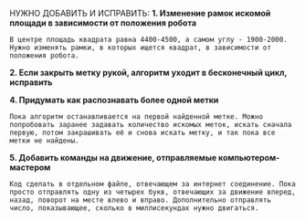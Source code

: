 НУЖНО ДОБАВИТЬ И ИСПРАВИТЬ: 
**1. Изменение рамок искомой площади в зависимости от положения робота**

    В центре площадь квадрата равна 4400-4500, а самом углу - 1900-2000. Нужно изменять рамки, в которых ищется квадрат, в зависимости от положения робота.

**2. Если закрыть метку рукой, алгоритм уходит в бесконечный цикл, исправить**

**4. Придумать как распознавать более одной метки**

    Пока алгоритм останавливается на первой найденной метке. Можно попробовать заранее задавать количество искомых меток, искать сначала первую, потом закрашивать её и снова искать метку, и так пока все метки не найдены.
**5. Добавить команды на движение, отправляемые компьютером-мастером**

    Код сделать в отдельном файле, отвечающем за интернет соединение. Пока просто отправлять одну из четырех букв, отвечающих за движение вперед, назад, поворот на месте влево и вправо. Дополнительно отправлять число, показывающее, сколько в миллисекундах нужно двигаться.

